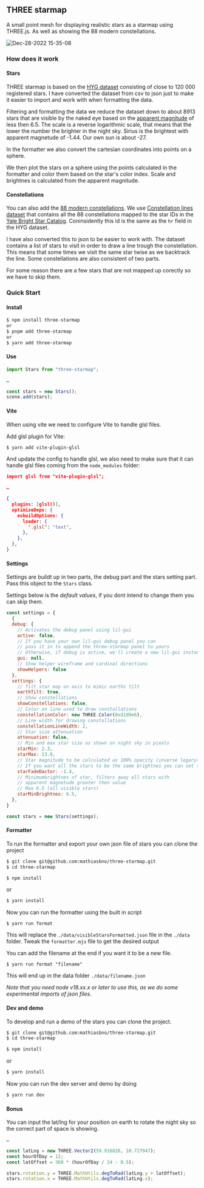 ## THREE starmap

A small point mesh for displaying realistic stars as a starmap using THREE.js. As well as showing the 88 modern constellations.

![Dec-28-2022 15-35-08](https://user-images.githubusercontent.com/5957456/209828033-3216a79c-0969-4e0e-a362-144602e5ce72.gif)

### How does it work

#### Stars

THREE starmap is based on the [HYG dataset](https://github.com/astronexus/HYG-Database) consisting of close to 120 000 registered stars. I have converted the dataset from csv to json just to make it easier to import and work with when formatting the data.

Filtering and formatting the data we reduce the dataset down to about 8913 stars that are visible by the naked eye based on the [apparent magnitude](https://en.wikipedia.org/wiki/Apparent_magnitude) of less then 6.5. The scale is a reverse logarithmic scale, that means that the lower the number the brighter in the night sky. Sirius is the brightest with apparent magnetude of -1.44. Our own sun is about -27.

In the formatter we also convert the cartesian coordinates into points on a sphere.

We then plot the stars on a sphere using the points calculated in the formatter and color them based on the star's color index. Scale and brightnes is calculated from the apparent magnitude.

#### Constellations

You can also add the [88 modern constellations](https://en.wikipedia.org/wiki/IAU_designated_constellations). We use [Constellation lines dataset](https://github.com/hemel-waarnemen-com/Constellation-lines) that contains all the 88 constellations mapped to the star IDs in the [Yale Bright Star Catalog](http://tdc-www.harvard.edu/catalogs/bsc5.html). Coninsidently this id is the same as the `hr` field in the HYG dataset.

I have also converted this to json to be easier to work with. The dataset contains a list of stars to visit in order to draw a line trough the constellation. This means that some times we visit the same star twise as we backtrack the line. Some constellations are also consistent of two parts.

For some reason there are a few stars that are not mapped up corectly so we have to skip them.

### Quick Start

#### Install

```bash
$ npm install three-starmap
or
$ pnpm add three-starmap
or
$ yarn add three-starmap
```

#### Use

```js
import Stars from "three-starmap";

…

const stars = new Stars();
scene.add(stars);
```

#### Vite

When using vite we need to configure Vite to handle glsl files.

Add glsl plugin for Vite:

```bash
$ yarn add vite-plugin-glsl
```

And update the config to handle glsl, we also need to make sure that it can handle glsl files coming from the `node_modules` folder:

```json
import glsl from "vite-plugin-glsl";

…

{
  plugins: [glsl()],
  optimizeDeps: {
    esbuildOptions: {
      loader: {
        ".glsl": "text",
      },
    },
  },
}
```

#### Settings

Settings are buildt up in two parts, the debug part and the stars setting part. Pass this object to the `Stars` class.

Settings below is the _default values_, if you dont intend to change them you can skip them.

```js
const settings = {
  {
  debug: {
    // Activates the debug panel using lil-gui
    active: false,
    // If you have your own lil-gui debug panel you can
    // pass it in to append the three-starmap panel to yours
    // Otherwise, if debug is active, we'll create a new lil-gui instance for you
    gui: null,
    // Show helper wireframe and cardinal directions
    showHelpers: false
  },
  settings: {
    // Tilt star map on axis to mimic earths tilt
    earthTilt: true,
    // Show constellations
    showConstellations: false,
    // Color on line used to draw constallations
    constellationColor: new THREE.Color(0xd1d9e6),
    // Line width for drawing constallations
    constellationLineWidth: 2,
    // Star size attenuation
    attenuation: false,
    // Min and max star size as shown on night sky in pixels
    starMin: 2.3,
    starMax: 13.9,
    // Star magnitude to be calculated as 100% opacity (inverse logarytm scale, lower is brighter)
    // If you want all the stars to be the same brightnes you can set this to 6.5
    starFadeDactor: -1.4,
    // Minimumbrightnes of star, filters away all stars with
    // apparent magnetude greater then value
    // Max 6.5 (all visible stars)
    starMinBrightnes: 6.5,
  },
}

const stars = new Stars(settings);
```

#### Formatter

To run the formatter and export your own json file of stars you can clone the project

```bash
$ git clone git@github.com:mathiasbno/three-starmap.git
$ cd three-starmap
```

```bash
$ npm install
```

or

```bash
$ yarn install
```

Now you can run the formatter using the built in script

```
$ yarn run format
```

This will replace the `./data/visibleStarsFormatted.json` file in the `./data` folder. Tweak the `formatter.mjs` file to get the desired output

You can add the filename at the end if you want it to be a new file.

```
$ yarn run format "filename"
```

This will end up in the data folder `./data/filename.json`

_Note that you need node v18.xx.x or later to use this, as we do some experimental imports of json files._

#### Dev and demo

To develop and run a demo of the stars you can clone the project.

```bash
$ git clone git@github.com:mathiasbno/three-starmap.git
$ cd three-starmap
```

```bash
$ npm install
```

or

```bash
$ yarn install
```

Now you can run the dev server and demo by doing

```bash
$ yarn run dev
```

#### Bonus

You can input the lat/lng for your position on earth to rotate the night sky so the correct part of space is showing.

```js
…

const latLng = new THREE.Vector2(59.916826, 10.727947);
const hourOfDay = 12;
const latOffset = 360 * (hourOfDay / 24 - 0.5);

stars.rotation.y = THREE.MathUtils.degToRad(latLng.y + latOffset);
stars.rotation.x = THREE.MathUtils.degToRad(latLng.x);
```
